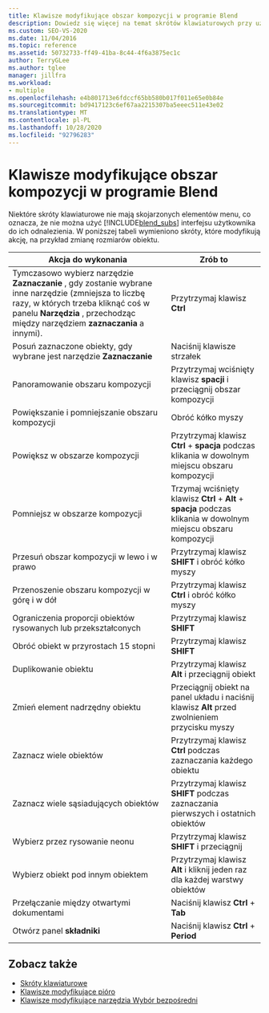 ```yaml
---
title: Klawisze modyfikujące obszar kompozycji w programie Blend
description: Dowiedz się więcej na temat skrótów klawiaturowych przy użyciu klawiszy modyfikujących w Blend for Visual Studio, aby modyfikować akcje w obszarze kompozycji, takie jak powiększanie, zmiana rozmiaru i panoramowanie.
ms.custom: SEO-VS-2020
ms.date: 11/04/2016
ms.topic: reference
ms.assetid: 50732733-ff49-41ba-8c44-4f6a3875ec1c
author: TerryGLee
ms.author: tglee
manager: jillfra
ms.workload:
- multiple
ms.openlocfilehash: e4b801713e6fdccf65bb580b017f011e65e0b84e
ms.sourcegitcommit: bd9417123c6ef67aa2215307ba5eeec511e43e02
ms.translationtype: MT
ms.contentlocale: pl-PL
ms.lasthandoff: 10/28/2020
ms.locfileid: "92796283"
---
```

# <a name="artboard-modifier-keys-in-blend"></a>Klawisze modyfikujące obszar kompozycji w programie Blend
Niektóre skróty klawiaturowe nie mają skojarzonych elementów menu, co oznacza, że nie można użyć [!INCLUDE[blend_subs](../debugger/includes/blend_subs_md.md)] interfejsu użytkownika do ich odnalezienia. W poniższej tabeli wymieniono skróty, które modyfikują akcję, na przykład zmianę rozmiarów obiektu.

|Akcja do wykonania|Zrób to|
| - |-------------|
|Tymczasowo wybierz narzędzie **Zaznaczanie** , gdy zostanie wybrane inne narzędzie (zmniejsza to liczbę razy, w których trzeba kliknąć coś w panelu **Narzędzia** , przechodząc między narzędziem **zaznaczania** a innymi).|Przytrzymaj klawisz **Ctrl**|
|Posuń zaznaczone obiekty, gdy wybrane jest narzędzie **Zaznaczanie**|Naciśnij klawisze strzałek|
|Panoramowanie obszaru kompozycji|Przytrzymaj wciśnięty klawisz **spacji** i przeciągnij obszar kompozycji|
|Powiększanie i pomniejszanie obszaru kompozycji|Obróć kółko myszy|
|Powiększ w obszarze kompozycji|Przytrzymaj klawisz **Ctrl** + **spacja** podczas klikania w dowolnym miejscu obszaru kompozycji|
|Pomniejsz w obszarze kompozycji|Trzymaj wciśnięty klawisz **Ctrl** + **Alt** + **spacja** podczas klikania w dowolnym miejscu obszaru kompozycji|
|Przesuń obszar kompozycji w lewo i w prawo|Przytrzymaj klawisz **SHIFT** i obróć kółko myszy|
|Przenoszenie obszaru kompozycji w górę i w dół|Przytrzymaj klawisz **Ctrl** i obróć kółko myszy|
|Ograniczenia proporcji obiektów rysowanych lub przekształconych|Przytrzymaj klawisz **SHIFT**|
|Obróć obiekt w przyrostach 15 stopni|Przytrzymaj klawisz **SHIFT**|
|Duplikowanie obiektu|Przytrzymaj klawisz **Alt** i przeciągnij obiekt|
|Zmień element nadrzędny obiektu|Przeciągnij obiekt na panel układu i naciśnij klawisz **Alt** przed zwolnieniem przycisku myszy|
|Zaznacz wiele obiektów|Przytrzymaj klawisz **Ctrl** podczas zaznaczania każdego obiektu|
|Zaznacz wiele sąsiadujących obiektów|Przytrzymaj klawisz **SHIFT** podczas zaznaczania pierwszych i ostatnich obiektów|
|Wybierz przez rysowanie neonu|Przytrzymaj klawisz **SHIFT** i przeciągnij|
|Wybierz obiekt pod innym obiektem|Przytrzymaj klawisz **Alt** i kliknij jeden raz dla każdej warstwy obiektów|
|Przełączanie między otwartymi dokumentami|Naciśnij klawisz **Ctrl** + **Tab**|
|Otwórz panel **składniki**|Naciśnij klawisz **Ctrl** + **Period**|

## <a name="see-also"></a>Zobacz także

- [Skróty klawiaturowe](../xaml-tools/keyboard-shortcuts-in-blend.md)
- [Klawisze modyfikujące pióro](../xaml-tools/pen-tool-modifier-keys-in-blend.md)
- [Klawisze modyfikujące narzędzia Wybór bezpośredni](../xaml-tools/direct-selection-tool-modifier-keys-in-blend.md)
